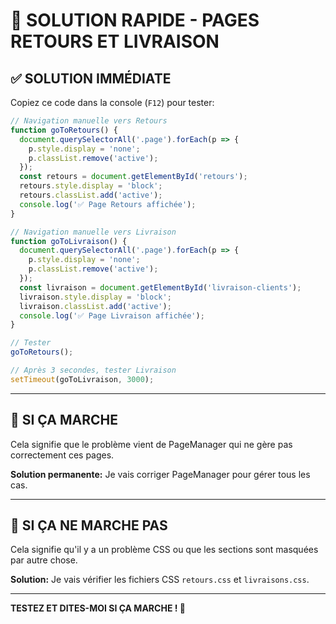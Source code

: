 # 🔧 SOLUTION RAPIDE - PAGES RETOURS ET LIVRAISON

## ✅ SOLUTION IMMÉDIATE

Copiez ce code dans la console (`F12`) pour tester:

```javascript
// Navigation manuelle vers Retours
function goToRetours() {
  document.querySelectorAll('.page').forEach(p => {
    p.style.display = 'none';
    p.classList.remove('active');
  });
  const retours = document.getElementById('retours');
  retours.style.display = 'block';
  retours.classList.add('active');
  console.log('✅ Page Retours affichée');
}

// Navigation manuelle vers Livraison
function goToLivraison() {
  document.querySelectorAll('.page').forEach(p => {
    p.style.display = 'none';
    p.classList.remove('active');
  });
  const livraison = document.getElementById('livraison-clients');
  livraison.style.display = 'block';
  livraison.classList.add('active');
  console.log('✅ Page Livraison affichée');
}

// Tester
goToRetours();

// Après 3 secondes, tester Livraison
setTimeout(goToLivraison, 3000);
```

---

## 🎯 SI ÇA MARCHE

Cela signifie que le problème vient de PageManager qui ne gère pas correctement ces pages.

**Solution permanente:** Je vais corriger PageManager pour gérer tous les cas.

---

## 🎯 SI ÇA NE MARCHE PAS

Cela signifie qu'il y a un problème CSS ou que les sections sont masquées par autre chose.

**Solution:** Je vais vérifier les fichiers CSS `retours.css` et `livraisons.css`.

---

**TESTEZ ET DITES-MOI SI ÇA MARCHE ! 🚀**
